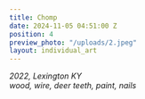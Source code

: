```yaml
---
title: Chomp
date: 2024-11-05 04:51:00 Z
position: 4
preview_photo: "/uploads/2.jpeg"
layout: individual_art
---
```


*2022, Lexington KY* <br>
*wood, wire, deer teeth, paint, nails*  